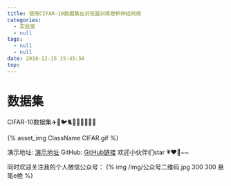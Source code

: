 ```yaml
---
title: 使用CIFAR-10数据集在浏览器训练卷积神经网络
categories:
  - 实验室
  - null
tags:
  - null
  - null
date: 2018-12-15 15:45:56
top:
---
```



# 数据集
CIFAR-10数据集✈️🚗🐦🐈🦌🐶🐸🐎🚢🚛

{% asset_img ClassName CIFAR.gif %}
 

演示地址: [演示地址](https://yllg.github.io/CIFAR-10-demo/)
GitHub: [GitHub链接](https://github.com/yllg/CIFAR-10-demo)
欢迎小伙伴们star 💗❤️💖~~

同时欢迎关注我的个人微信公众号：
{% img  /img/公众号二维码.jpg 300 300 悬笔e绝 %}